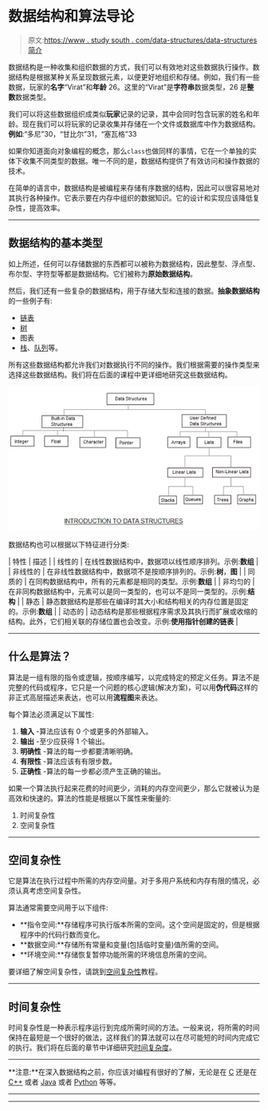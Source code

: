 # 数据结构和算法导论

> 原文:[https://www . study south . com/data-structures/data-structures 简介](https://www.studytonight.com/data-structures/introduction-to-data-structures)

数据结构是一种收集和组织数据的方式，我们可以有效地对这些数据执行操作。数据结构是根据某种关系呈现数据元素，以便更好地组织和存储。例如，我们有一些数据，玩家的**名字**“Virat”和**年龄** 26。这里的“Virat”是**字符串**数据类型，26 是**整数**数据类型。

我们可以将这些数据组织成类似**玩家**记录的记录，其中会同时包含玩家的姓名和年龄。现在我们可以将玩家的记录收集并存储在一个文件或数据库中作为数据结构。**例如**:“多尼”30，“甘比尔”31，“塞瓦格”33

如果你知道面向对象编程的概念，那么`class`也做同样的事情，它在一个单独的实体下收集不同类型的数据。唯一不同的是，数据结构提供了有效访问和操作数据的技术。

在简单的语言中，数据结构是被编程来存储有序数据的结构，因此可以很容易地对其执行各种操作。它表示要在内存中组织的数据知识。它的设计和实现应该降低复杂性，提高效率。

* * *

## 数据结构的基本类型

如上所述，任何可以存储数据的东西都可以被称为数据结构，因此整型、浮点型、布尔型、字符型等都是数据结构。它们被称为**原始数据结构**。

然后，我们还有一些复杂的数据结构，用于存储大型和连接的数据。**抽象数据结构**的一些例子有:

*   [链表](introduction-to-linked-list)
*   [树](introduction-to-binary-trees)
*   图表
*   [栈](stack-data-structure)、[队列](queue-data-structure)等。

所有这些数据结构都允许我们对数据执行不同的操作。我们根据需要的操作类型来选择这些数据结构。我们将在后面的课程中更详细地研究这些数据结构。

![Introduction to Data Structures](img/6aa1dbf0ddc4af9353e9ef17ed15d6b1.png)

数据结构也可以根据以下特征进行分类:

| 特性 | 描述 |
| 线性的 | 在线性数据结构中，数据项以线性顺序排列。示例:**数组** |
| 非线性的 | 在非线性数据结构中，数据项不是按顺序排列的。示例:**树**，**图** |
| 同质的 | 在同构数据结构中，所有的元素都是相同的类型。示例:**数组** |
| 非均匀的 | 在非同构数据结构中，元素可以是同一类型的，也可以不是同一类型的。示例:**结构** |
| 静态 | 静态数据结构是那些在编译时其大小和结构相关的内存位置是固定的。示例:**数组** |
| 动态的 | 动态结构是那些根据程序需求及其执行而扩展或收缩的结构。此外，它们相关联的存储位置也会改变。示例:**使用指针创建的链表** |

* * *

## 什么是算法？

算法是一组有限的指令或逻辑，按顺序编写，以完成特定的预定义任务。算法不是完整的代码或程序，它只是一个问题的核心逻辑(解决方案)，可以用**伪代码**这样的非正式高层描述来表达，也可以用**流程图**来表达。

每个算法必须满足以下属性:

1.  **输入** -算法应该有 0 个或更多的外部输入。
2.  **输出** -至少应获得 1 个输出。
3.  **明确性** -算法的每一步都要清晰明确。
4.  **有限性** -算法应该有有限步数。
5.  **正确性** -算法的每一步都必须产生正确的输出。

如果一个算法执行起来花费的时间更少，消耗的内存空间更少，那么它就被认为是高效和快速的。算法的性能是根据以下属性来衡量的:

1.  时间复杂性
2.  空间复杂性

* * *

## 空间复杂性

它是算法在执行过程中所需的内存空间量。对于多用户系统和内存有限的情况，必须认真考虑空间复杂性。

算法通常需要空间用于以下组件:

*   **指令空间:**存储程序可执行版本所需的空间。这个空间是固定的，但是根据程序中的代码行数而变化。
*   **数据空间:**存储所有常量和变量(包括临时变量)值所需的空间。
*   **环境空间:**存储恢复暂停功能所需的环境信息所需的空间。

要详细了解空间复杂性，请跳到[空间复杂性](space-complexity-of-algorithms)教程。

* * *

## 时间复杂性

时间复杂性是一种表示程序运行到完成所需时间的方法。一般来说，将所需的时间保持在最短是一个很好的做法，这样我们的算法就可以在尽可能短的时间内完成它的执行。我们将在后面的章节中详细研究[时间复杂度](time-complexity-of-algorithms)。

* * *

**注意:**在深入数据结构之前，你应该对编程有很好的了解，无论是在 [C](/c/) 还是在 [C++](/cpp/) 或者 [Java](/java/) 或者 [Python](/python/) 等等。

* * *

* * *